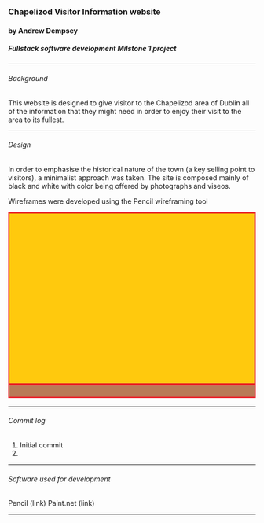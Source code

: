 ### Chapelizod Visitor Information website
#### by Andrew Dempsey
##### Fullstack software development Milstone 1 project

---

###### Background

This website is designed to give visitor to the Chapelizod area of Dublin all 
of the information that they might need in order to enjoy their visit to the 
area to its fullest.

---

###### Design

In order to emphasise the historical nature of the town (a key selling point to 
visitors), a minimalist approach was taken. The site is composed mainly of black
and white with color being offered by photographs and viseos.

Wireframes were developed using the Pencil wireframing tool

![Wireframe 1](/assets/images/wftest1.jpg)

---

###### Commit log

1. Initial commit
2. 

---

###### Software used for development

Pencil (link)
Paint.net (link)

---
